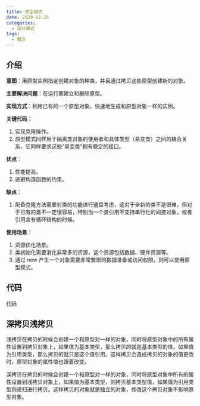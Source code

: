 ```yaml
---
title: 原型模式
date: 2020-12-25
categories:
  - 设计模式
tags:
  - 概念
---
```


## 介绍

**意图**：用原型实例指定创建对象的种类，并且通过拷贝这些原型创建新的对象。

**主要解决问题**：在运行期建立和删除原型。

**实现方式**：利用已有的一个原型对象，快速地生成和原型对象一样的实例。

**关键代码**：

1. 实现克隆操作。
2. 原型模式同样用于隔离类对象的使用者和具体类型（易变类）之间的耦合关系，它同样要求这些"易变类"拥有稳定的接口。

**优点**：

1. 性能提高。
2. 逃避构造函数的约束。

**缺点**：

1. 配备克隆方法需要对类的功能进行通盘考虑，这对于全新的类不是很难，但对于已有的类不一定很容易，特别当一个类引用不支持串行化的间接对象，或者引用含有循环结构的时候。

**使用场景**：

1. 资源优化场景。
2. 类初始化需要消化非常多的资源，这个资源包括数据、硬件资源等。
3. 通过 new 产生一个对象需要非常繁琐的数据准备或访问权限，则可以使用原型模式。

## 代码

[代码](https://github.com/syfxlin/code/blob/master/design-pattern-java/src/main/java/me/ixk/design_pattern/prototype)

## 深拷贝浅拷贝

浅拷贝在拷贝的时候会创建一个和原型对一样的对象，同时将原型对象中的所有属性设置到拷贝对象上，如果值为基本类型，那么拷贝的就是基本类型的值，如果值为引用类型，那么拷贝的就只是这个值引用。这样拷贝会造成拷贝的对象的值更改时，原型对象的属性值也跟着改变。

深拷贝在拷贝的时候会创建一个和原型对一样的对象，同时将原型对象中所有的属性设置到浅拷贝对象上，如果值为基本类型，则拷贝基本类型值，如果值为引用类型则递归进行拷贝。这样拷贝的对象就是独立的对象，修改这个拷贝对象不影响原型对象。
